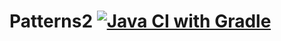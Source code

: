 # Patterns2 [![Java CI with Gradle](https://github.com/Himmmera/Patterns2/actions/workflows/gradle.yml/badge.svg)](https://github.com/Himmmera/Patterns2/actions/workflows/gradle.yml)
